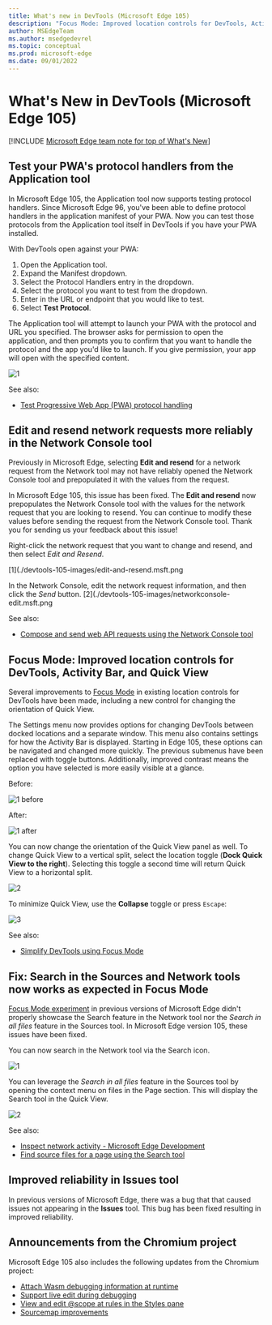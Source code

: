 ```yaml
---
title: What's new in DevTools (Microsoft Edge 105)
description: "Focus Mode: Improved location controls for DevTools, Activity Bar, and Quick View. Improved reliability in Issues tool. And more."
author: MSEdgeTeam
ms.author: msedgedevrel
ms.topic: conceptual
ms.prod: microsoft-edge
ms.date: 09/01/2022
---
```

# What's New in DevTools (Microsoft Edge 105)

[!INCLUDE [Microsoft Edge team note for top of What's New](../../includes/edge-whats-new-note.md)]

<!-- ====================================================================== -->
## Test your PWA's protocol handlers from the Application tool  

<!-- Rank: 1 -->
<!-- Title: Test your PWA's protocol handlers from the Application tool  -->
<!-- Subtitle: From the Manifest section of the Application tool, you can now provide custom protocols to launch your PWA. -->

In Microsoft Edge 105, the Application tool now supports testing protocol handlers. Since Microsoft Edge 96, you've been able to define protocol handlers in the application manifest of your PWA. Now you can  test those protocols from the Application tool itself in DevTools if you have your PWA installed. 

With DevTools open against your PWA:
1. Open the Application tool.
2. Expand the Manifest dropdown.
3. Select the Protocol Handlers entry in the dropdown.
4. Select the protocol you want to test from the dropdown.
5. Enter in the URL or endpoint that you would like to test.
6. Select **Test Protocol**.

The Application tool will attempt to launch your PWA with the protocol and URL you specified. The browser asks for permission to open the application, and then prompts you to confirm that you want to handle the protocol and the app you'd like to launch. If you give permission, your app will open with the specified content.

<!-- (how to configure the DevTools correctly, a website or CodePen that the writer can use, where to navigate in the DevTools UI for the screenshot, etc.)
Refer to the attachment.

To take your own screenshot:
1. Open Microsoft Edge Beta, Dev, or Canary (just go to edge://version and ensure you're on version 105+)
2. Navigate to URL protocol handler (protocol-handler.glitch.me).
3. Install the PWA (see docs).
4. Open DevTools > Application tool.
5. Select the Manifest dropdown to expand it.
6. Select the Protocol Handler entry in the dropdown.
7 With the web+coffee:// protocol selected, enter into the textbox "americano".
8 Take a screenshot. Draw red highlight boxes over the "Protocol handlers" entry in the Manifest dropdown and around the Protocol Handlers section in the panel. -->

![1](./devtools-105-images/protocol-handler.png)

See also:

* [Test Progressive Web App (PWA) protocol handling](https://docs.microsoft.com/microsoft-edge/devtools-guide-chromium/progressive-web-apps/protocol-handlers)

<!-- ====================================================================== -->

## Edit and resend network requests more reliably in the Network Console tool

<!-- RANK 3 -->
<!-- Title: Edit and resend network requests more reliably in the Network Console tool  -->
<!-- Subtitle: Modify and resend network requests that have been logged in the Network tool with the Network Console tool. -->

Previously in Microsoft Edge, selecting **Edit and resend** for a network request from the Network tool may not have reliably opened the Network Console tool and prepopulated it with the values from the request. 

In Microsoft Edge 105, this issue has been fixed. The **Edit and resend** now prepopulates the Network Console tool with the values for the network request that you are looking to resend. You can continue to modify these values before sending the request from the Network Console tool. Thank you for sending us your feedback about this issue!

Right-click the network request that you want to change and resend, and then select *Edit and Resend*.

[1](./devtools-105-images/edit-and-resend.msft.png

In the Network Console, edit the network request information, and then click the *Send* button.
[2](./devtools-105-images/networkconsole-edit.msft.png


See also:
* [Compose and send web API requests using the Network Console tool](https://docs.microsoft.com/microsoft-edge/devtools-guide-chromium/network-console/network-console-tool#starting-from-the-network-tool)

<!-- ====================================================================== -->
## Focus Mode: Improved location controls for DevTools, Activity Bar, and Quick View

<!-- Rank 3 -->
<!-- Title: Focus Mode: Improved location controls for DevTools, Activity Bar, and Quick View -->
<!-- Subtitle: Focus Mode: Improved location controls for DevTools, Activity Bar, and Quick View. -->

Several improvements to [Focus Mode](https://docs.microsoft.com/microsoft-edge/devtools-guide-chromium/experimental-features/focus-mode) in existing location controls for DevTools have been made, including a new control for changing the orientation of Quick View.

The Settings menu now provides options for changing DevTools between docked locations and a separate window. This menu also contains settings for how the Activity Bar is displayed. Starting in Edge 105, these options can be navigated and changed more quickly. The previous submenus have been replaced with toggle buttons. Additionally, improved contrast means the option you have selected is more easily visible at a glance.

Before:

![1 before](./devtools-105-images/before-docking-menu.msft.png)

After:

![1 after](./devtools-105-images/after-docking-menu.msft.png)

<!-- 
Screenshot 1, "before" in Edge 104: Ensure Focus Mode is enabled. Open Settings menu, then navigate to the docking submenu to show options.
Screenshot 1, "after" in Edge 105: Ensure Focus Mode is enabled. Open Settings menu to show DevTools docking location and Activity Bar location settings. -->

You can now change the orientation of the Quick View panel as well. To change Quick View to a vertical split, select the location toggle (**Dock Quick View to the right**). Selecting this toggle a second time will return Quick View to a horizontal split.

![2](./devtools-105-images/quickview-console.png) 

<!-- 
Screenshot 2: Ensure Focus Mode is enabled. With Elements open in main panel and Console in Quick View, press the location toggle at the top right of Quick View to change its orientation to vertical. -->

To minimize Quick View, use the **Collapse** toggle or press `Escape`:

![3](./devtools-105-images/focus-mode-improved-location-controls3.png)
<!-- Screenshot 3: Continuation of previous screenshot. Minimize Quick View in vertical orientation with with Esc keyboard shortcut. See below. -->

See also:
* [Simplify DevTools using Focus Mode](../../../experimental-features/focus-mode.md)

<!-- ====================================================================== -->

## Fix: Search in the Sources and Network tools now works as expected in Focus Mode

<!-- Rank 4 -->
<!-- Title: Fix: Search in the Sources and Network tools now works as expected in Focus Mode  -->
<!-- Subtitle: Try Focus Mode, a new, more simplified, and streamlined UI for DevTools!-->

[Focus Mode experiment](https://docs.microsoft.com/microsoft-edge/devtools-guide-chromium/experimental-features/focus-mode#enable-focus-mode) in previous versions of Microsoft Edge didn't properly showcase the Search feature in the Network tool nor the *Search in all files* feature in the Sources tool. In Microsoft Edge version 105, these issues have been fixed.

You can now search in the Network tool via the Search icon.  

![1](./devtools-105-images/networking-search.png)

You can leverage the *Search in all files* feature in the Sources tool by opening the context menu on files in the Page section.  This will display the Search tool in the Quick View.

![2](./devtools-105-images/networking-search2.png)

<!-- Open Edge Beta, Dev, or Canary (navigate to edge://version and ensure you're on 105+)
1. Navigate to:  Simplify DevTools using Focus Mode - Microsoft Edge Development | Microsoft Docs
2. Open DevTools. Go to Settings > Experiments. Turn on Focus Mode. Reload DevTools
3. Open the Network tool. Refresh the page so you can see some network requests. Now select the Search (magnifying glass icon)
4. Take a screenshot
5. Open the Sources tool
6. Right-click docs.microsoft.com
7. Take a screenshot of the "Search in all files" context menu entry
8. Draw red highlight boxes around the Search icon and Search pane in the Network tool. Draw a red highlight box around the "Search in all files" entry in the context menu in the Sources tool. -->


See also:
* [Inspect network activity - Microsoft Edge Development](https://docs.microsoft.com/microsoft-edge/devtools-guide-chromium/network/#search-network-headers-and-responses)
* [Find source files for a page using the Search tool ](https://docs.microsoft.com/microsoft-edge/devtools-guide-chromium/search/search-tool)

<!-- ====================================================================== -->
## Improved reliability in Issues tool
<!-- Rank 6 -->
<!-- Title: Improved reliability in Issues tool -->
<!-- Subtitle: Improved reliability in Issues tool. -->

In previous versions of Microsoft Edge, there was a bug that that caused issues not appearing in the **Issues** tool.  This bug has been fixed resulting in improved reliability.  

<!-- See also:
* []()
* []() -->

<!-- ====================================================================== -->
## Announcements from the Chromium project

Microsoft Edge 105 also includes the following updates from the Chromium project:  

* [Attach Wasm debugging information at runtime](https://developer.chrome.com/blog/new-in-devtools-105/#wasm)
* [Support live edit during debugging](https://developer.chrome.com/blog/new-in-devtools-105/#live-edit)
* [View and edit @scope at rules in the Styles pane](https://developer.chrome.com/blog/new-in-devtools-105/#scope)
* [Sourcemap improvements](https://developer.chrome.com/blog/new-in-devtools-105/#sourcemaps)

<!-- ====================================================================== -->
<!-- uncomment if content is copied from developer.chrome.com to this page -->

<!-- > [!NOTE]
> Portions of this page are modifications based on work created and [shared by Google](https://developers.google.com/terms/site-policies) and used according to terms described in the [Creative Commons Attribution 4.0 International License](https://creativecommons.org/licenses/by/4.0).
> The original page for announcements from the Chromium project is [What's New in DevTools (Chrome 105)](https://developer.chrome.com/blog/new-in-devtools-105) and is authored by [Jecelyn Yeen](https://developers.google.com/web/resources/contributors#jecelynyeen) (Developer advocate working on Chrome DevTools at Google). -->


<!-- ====================================================================== -->
<!-- uncomment if content is copied from developer.chrome.com to this page -->

<!-- [![Creative Commons License.](../../../../media/cc-logo/88x31.png)](https://creativecommons.org/licenses/by/4.0)
This work is licensed under a [Creative Commons Attribution 4.0 International License](https://creativecommons.org/licenses/by/4.0). -->
